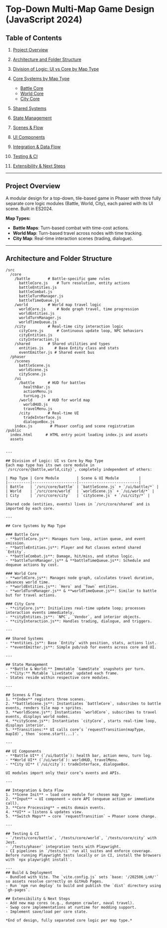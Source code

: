 # Top-Down Multi-Map Game Design (JavaScript 2024)

## Table of Contents

1. [Project Overview](#project-overview)
2. [Architecture and Folder Structure](#architecture-and-folder-structure)
3. [Division of Logic: UI vs Core by Map Type](#division-of-logic-ui-vs-core-by-map-type)
4. [Core Systems by Map Type](#core-systems-by-map-type)

   * [Battle Core](#battle-core)
   * [World Core](#world-core)
   * [City Core](#city-core)
5. [Shared Systems](#shared-systems)
6. [State Management](#state-management)
7. [Scenes & Flow](#scenes--flow)
8. [UI Components](#ui-components)
9. [Integration & Data Flow](#integration--data-flow)
10. [Testing & CI](#testing--ci)
11. [Extensibility & Next Steps](#extensibility--next-steps)

---

## Project Overview

A modular design for a top-down, tile-based game in Phaser with three fully separate core logic modules (Battle, World, City), each paired with its UI scene. Built in ES2024.

**Map Types:**

* **Battle Maps**: Turn-based combat with time-cost actions.
* **World Map**: Turn-based travel across nodes with time tracking.
* **City Map**: Real-time interaction scenes (trading, dialogue).

---

## Architecture and Folder Structure

```plaintext
/src
  /core
    /battle        # Battle-specific game rules
      battleCore.js    # Turn resolution, entity actions
      battleEntities.js
      battleCombat.js
      battleTurnManager.js
      battleTimeQueue.js
    /world         # World map travel logic
      worldCore.js     # Node graph travel, time progression
      worldEntities.js
      worldTurnManager.js
      worldTimeQueue.js
    /city          # Real-time city interaction logic
      cityCore.js      # Continuous update loop, NPC behaviors
      cityEntities.js
      cityInteraction.js
    /shared        # Shared utilities and types
      entities.js     # Base Entity class and stats
      eventEmitter.js # Shared event bus
  /phaser
    /scenes
      battleScene.js
      worldScene.js
      cityScene.js
    /ui
      /battle      # HUD for battles
        healthBar.js
        actionMenu.js
        turnLog.js
      /world       # HUD for world map
        worldHUD.js
        travelMenu.js
      /city        # Real-time UI
        tradeInterface.js
        dialogueBox.js
    index.js        # Phaser config and scene registration
/public
  index.html      # HTML entry point loading index.js and assets
  assets
```

```

---

## Division of Logic: UI vs Core by Map Type
Each map type has its own core module in `/src/core/{battle,world,city}`, completely independent of others:

| Map Type | Core Module        | Scene & UI Module         |
|----------|--------------------|---------------------------|
| Battle   | `/src/core/battle` | `battleScene.js` + `/ui/battle/*` |
| World    | `/src/core/world`  | `worldScene.js` + `/ui/world/*` |
| City     | `/src/core/city`   | `cityScene.js` + `/ui/city/*` |

Shared code (entities, events) lives in `/src/core/shared` and is imported by each core.

---

## Core Systems by Map Type

### Battle Core
- **battleCore.js**: Manages turn loop, action queue, and event emission.
- **battleEntities.js**: Player and Rat classes extend shared `Entity`.
- **battleCombat.js**: Damage, hit/miss, and status logic.
- **battleTurnManager.js** & **battleTimeQueue.js**: Schedule and dequeue actions by cost.

### World Core
- **worldCore.js**: Manages node graph, calculates travel duration, advances world time.
- **worldEntities.js**: `Hero` and `Town` entities.
- **worldTurnManager.js** & **worldTimeQueue.js**: Similar to battle but for travel actions.

### City Core
- **cityCore.js**: Initializes real-time update loop; processes interaction events immediately.
- **cityEntities.js**: `NPC`, `Vendor`, and interior objects.
- **cityInteraction.js**: Handles trading, dialogue, and triggers.

---

## Shared Systems
- **entities.js**: Base `Entity` with position, stats, actions list.
- **eventEmitter.js**: Simple pub/sub for events across core and UI.

---

## State Management
- **Battle & World:** Immutable `GameState` snapshots per turn.
- **City:** Mutable `LiveState` updated each frame.
- States reside within respective core modules.

---

## Scenes & Flow
1. **Index** registers three scenes.
2. **battleScene.js**: Instantiates `battleCore`, subscribes to battle events, renders tile map + sprites.
3. **worldScene.js**: Instantiates `worldCore`, subscribes to travel events, displays world nodes.
4. **cityScene.js**: Instantiates `cityCore`, starts real-time loop, displays interior.
5. **Transitions:** UI calls core’s `requestTransition(mapType, mapId)`, then `scene.start(...)`.

---

## UI Components
- **Battle UI** (`/ui/battle`): health bar, action menu, turn log.
- **World UI** (`/ui/world`): worldHUD, travelMenu.
- **City UI** (`/ui/city`): tradeInterface, dialogueBox.

UI modules import only their core’s events and APIs.

---

## Integration & Data Flow
1. **Scene Init** → load core module for chosen map type.
2. **Input** → UI component → core API (enqueue action or immediate call).
3. **Core Processing** → emits domain events.
4. **UI** → listens & updates view.
5. **Switch Maps** → core `requestTransition` → Phaser scene change.

---

## Testing & CI
- `/tests/core/battle`, `/tests/core/world`, `/tests/core/city` with Jest.
- `/tests/phaser` integration tests with Playwright.
- CI pipelines in `/tests/ci` run all suites and enforce coverage. Before running Playwright tests locally or in CI, install the browsers with `npx playwright install`.

---
## Build & Deployment
- Bundled with Vite. The `vite.config.js` sets `base: '/202506_LnH/'` so assets resolve correctly on GitHub Pages.
- Run `npm run deploy` to build and publish the `dist` directory using `gh-pages`.

## Extensibility & Next Steps
- Add new map cores (e.g., dungeon crawler, naval travel).
- Swap core implementations at runtime for modding support.
- Implement save/load per core state.

*End of design, fully separated core logic per map type.*

```
